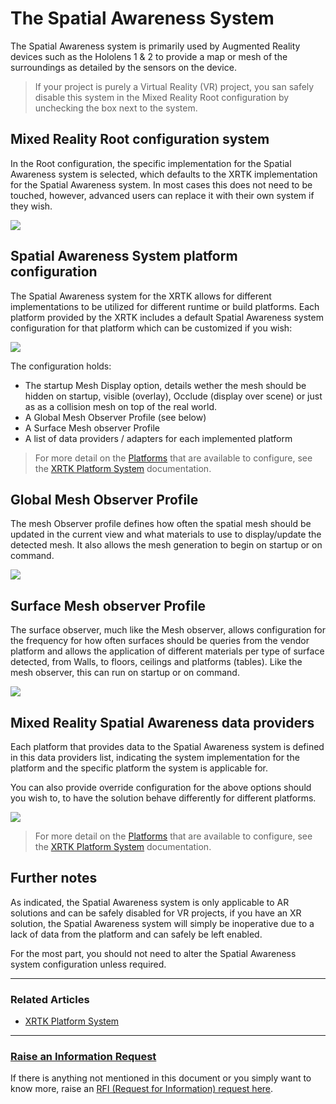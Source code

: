 # The Spatial Awareness System

The Spatial Awareness system is primarily used by Augmented Reality devices such as the Hololens 1 & 2 to provide a map or mesh of the surroundings as detailed by the sensors on the device.

> If your project is purely a Virtual Reality (VR) project, you san safely disable this system in the Mixed Reality Root configuration by unchecking the box next to the system.

## Mixed Reality Root configuration system

In the Root configuration, the specific implementation for the Spatial Awareness system is selected, which defaults to the XRTK implementation for the Spatial Awareness system.  In most cases this does not need to be touched, however, advanced users can replace it with their own system if they wish.

![](../images/Configuration/CameraSystem/SpatialAwarenessSystemProfile.png)

## Spatial Awareness System platform configuration

The Spatial Awareness system for the XRTK allows for different implementations to be utilized for different runtime or build platforms. Each platform provided by the XRTK includes a default Spatial Awareness system configuration for that platform which can be customized if you wish:

![](../images/Configuration/CameraSystem/SpatialAwarenessSystemSettings.png)

The configuration holds:

* The startup Mesh Display option, details wether the mesh should be hidden on startup, visible (overlay), Occlude (display over scene) or just as as a collision mesh on top of the real world.
* A Global Mesh Observer Profile (see below)
* A Surface Mesh observer Profile
* A list of data providers / adapters for each implemented platform

> For more detail on the [Platforms](08-platform-system.md) that are available to configure, see the [XRTK Platform System](08-platform-system.md) documentation.

## Global Mesh Observer Profile

The mesh Observer profile defines how often the spatial mesh should be updated in the current view and what materials to use to display/update the detected mesh.  It also allows the mesh generation to begin on startup or on command.

![](../images/Configuration/CameraSystem/SpatialMeshObserverOptions.png)

## Surface Mesh observer Profile

The surface observer, much like the Mesh observer, allows configuration for the frequency for how often surfaces should be queries from the vendor platform and allows the application of different materials per type of surface detected, from Walls, to floors, ceilings and platforms (tables). Like the mesh observer, this can run on startup or on command.

![](../images/Configuration/CameraSystem/SpatialSurfaceObserverOptions.png)

## Mixed Reality Spatial Awareness data providers

Each platform that provides data to the Spatial Awareness system is defined in this data providers list, indicating the system implementation for the platform and the specific platform the system is applicable for.

You can also provide override configuration for the above options should you wish to, to have the solution behave differently for different platforms.

![](../images/Configuration/CameraSystem/SpatialAwarenessDataProviders.png)

> For more detail on the [Platforms](08-platform-system.md) that are available to configure, see the [XRTK Platform System](08-platform-system.md) documentation.

## Further notes

As indicated, the Spatial Awareness system is only applicable to AR solutions and can be safely disabled for VR projects, if you have an XR solution, the Spatial Awareness system will simply be inoperative due to a lack of data from the platform and can safely be left enabled.

For the most part, you should not need to alter the Spatial Awareness system configuration unless required.

---

### Related Articles

* [XRTK Platform System](08-platform-framework.md)

---

### [**Raise an Information Request**](https://github.com/XRTK/XRTK-Core/issues/new?assignees=&labels=question&template=request_for_information.md&title=)

If there is anything not mentioned in this document or you simply want to know more, raise an [RFI (Request for Information) request here](https://github.com/XRTK/XRTK-Core/issues/new?assignees=&labels=question&template=request_for_information.md&title=).
